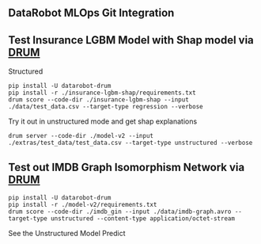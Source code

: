 ## DataRobot MLOps Git Integration

## Test Insurance LGBM Model with Shap model via [DRUM](https://github.com/datarobot/datarobot-user-models)

Structured 
```
pip install -U datarobot-drum
pip install -r ./insurance-lgbm-shap/requirements.txt
drum score --code-dir ./insurance-lgbm-shap --input ./data/test_data.csv --target-type regression --verbose
```

Try it out in unstructured mode and get shap explanations
```
drum server --code-dir ./model-v2 --input ./extras/test_data/test_data.csv --target-type unstructured --verbose
```

## Test out IMDB Graph Isomorphism Network via [DRUM](https://github.com/datarobot/datarobot-user-models)

```
pip install -U datarobot-drum
pip install -r ./model-v2/requirements.txt
drum score --code-dir ./imdb_gin --input ./data/imdb-graph.avro --target-type unstructured --content-type application/octet-stream
```

See the Unstructured Model Predict
